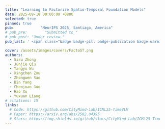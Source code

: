 ```yaml
---
title: "Learning to Factorize Spatio-Temporal Foundation Models"
date: 2025-09-18 00:00:00 +0800
selected: true
pinned: true
pub:            "NeurIPS 2025, Santiago, America"
# pub_pre:        "Submitted to "
# pub_post: "Under review."
pub_last: ' <span class="badge badge-pill badge-publication badge-warning">Spotlight</span>'

cover: /assets/images/covers/FactoST.png
authors:
  - Siru Zhong
  - Junjie Qiu
  - Yangyu Wu
  - Xingchen Zou
  - Zhongwen Rao
  - Bin Yang
  - Chenjuan Guo
  - Hao Xu
  - Yuxuan Liang
# citations: 15
links:
  # Code: https://github.com/CityMind-Lab/ICML25-TimeVLM
  # Paper: https://arxiv.org/abs/2502.04395
  # Stars: https://img.shields.io/github/stars/CityMind-Lab/ICML25-TimeVLM?style=social
---
```

